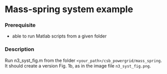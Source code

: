 # Mass-spring system example

### Prerequisite
- able to run Matlab scripts from a given folder

### Description

Run n3_syst_fig.m from the folder `<your_path>/csb_powergrid/mass_spring`.  It should create a version Fig. 1b, as in the image file `n3_syst_fig.png`.
